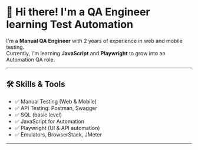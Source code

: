 
# 👋 Hi there! I'm a QA Engineer learning Test Automation

I'm a **Manual QA Engineer** with 2 years of experience in web and mobile testing.  
Currently, I'm learning **JavaScript** and **Playwright** to grow into an Automation QA role.

---

## 🛠️ Skills & Tools

- ✅ Manual Testing (Web & Mobile)
- ✅ API Testing: Postman, Swagger
- ✅ SQL (basic level)
- ✅ JavaScript for Automation
- ✅ Playwright (UI & API automation)
- ✅ Emulators, BrowserStack, JMeter

---
